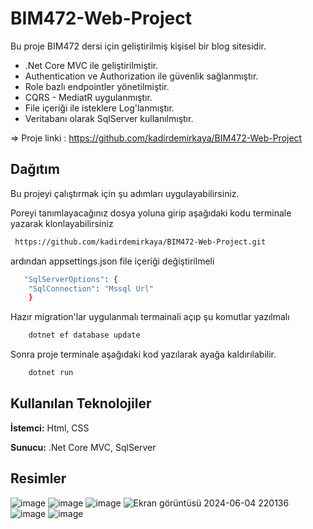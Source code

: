 
# BIM472-Web-Project

Bu proje BIM472 dersi için geliştirilmiş kişisel bir blog sitesidir.

- .Net Core MVC ile geliştirilmiştir.
- Authentication ve Authorization ile güvenlik sağlanmıştır.
- Role bazlı endpointler yönetilmiştir.
- CQRS - MediatR uygulanmıştır.
- File içeriği ile isteklere Log'lanmıştır.
- Veritabanı olarak SqlServer kullanılmıştır.


=> Proje linki : https://github.com/kadirdemirkaya/BIM472-Web-Project

## Dağıtım

Bu projeyi çalıştırmak için şu adımları uygulayabilirsiniz.

Poreyi tanımlayacağınız dosya yoluna girip aşağıdaki kodu terminale yazarak klonlayabilirsiniz
```bash
 https://github.com/kadirdemirkaya/BIM472-Web-Project.git
```

ardından appsettings.json file içeriği değiştirilmeli
```bash
   "SqlServerOptions": {
    "SqlConnection": "Mssql Url"
    }
```
Hazır migration'lar uygulanmalı termainali açıp şu komutlar yazılmalı
```bash
    dotnet ef database update
```
Sonra proje terminale aşağıdaki kod yazılarak ayağa kaldırılabilir.
```bash
    dotnet run
```

  
## Kullanılan Teknolojiler

**İstemci:** Html, CSS 

**Sunucu:** .Net Core MVC, SqlServer

  
## Resimler
![image](https://github.com/kadirdemirkaya/BIM472-Web-Project/assets/126807887/fc9f8f77-212a-46e6-9376-e017aec04d6c)
![image](https://github.com/kadirdemirkaya/BIM472-Web-Project/assets/126807887/1b8a3f86-3d47-4a64-9596-f85e68bc17d9)
![image](https://github.com/kadirdemirkaya/BIM472-Web-Project/assets/126807887/482172d2-6e04-48be-8e4a-f2f58bd941a6)
![Ekran görüntüsü 2024-06-04 220136](https://github.com/kadirdemirkaya/BIM472-Web-Project/assets/126807887/14b64ef0-675f-4efd-8938-8343996fc4a8)
![image](https://github.com/kadirdemirkaya/BIM472-Web-Project/assets/126807887/936f6d5c-3d25-4002-899f-56d6337d8cd9)
![image](https://github.com/kadirdemirkaya/BIM472-Web-Project/assets/126807887/0abcba57-1eee-494a-8260-7c9d5b7b7332)

